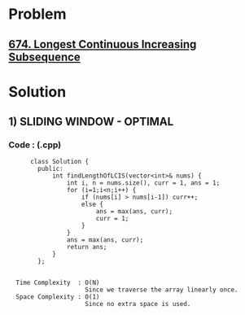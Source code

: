 # Problem

## [674. Longest Continuous Increasing Subsequence](https://leetcode.com/problems/longest-continuous-increasing-subsequence/)


# Solution 

## 1) SLIDING WINDOW - OPTIMAL

      
      
      
   ### Code : (.cpp)
    
          class Solution {
            public:
                int findLengthOfLCIS(vector<int>& nums) {
                    int i, n = nums.size(), curr = 1, ans = 1;
                    for (i=1;i<n;i++) {
                        if (nums[i] > nums[i-1]) curr++;
                        else {
                            ans = max(ans, curr);
                            curr = 1;
                        }
                    }
                    ans = max(ans, curr);
                    return ans;
                }
            };
  
 
      Time Complexity  : O(N) 
                         Since we traverse the array linearly once.
      Space Complexity : O(1)
                         Since no extra space is used.
